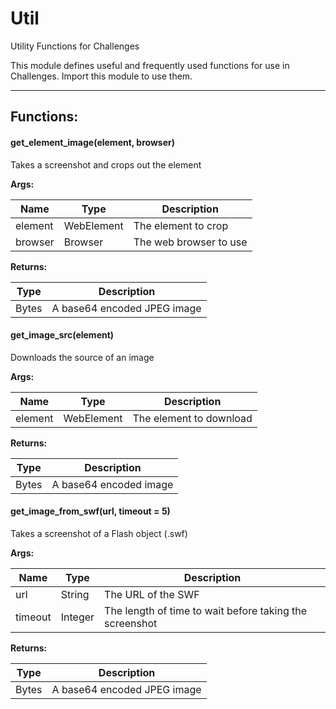 Util
====

Utility Functions for Challenges

This module defines useful and frequently used functions for use in Challenges.
Import this module to use them.

- - - - - - - - - - - - - - - - - - - - - - - - - - - - - - - - - - - - - - - -

**Functions:**
--------------

#### get_element_image(element, browser)

Takes a screenshot and crops out the element

**Args:**

|  Name   |    Type    |      Description       |
|---------|------------|------------------------|
| element | WebElement | The element to crop    |
| browser | Browser    | The web browser to use |

**Returns:**

| Type  |         Description         |
|-------|-----------------------------|
| Bytes | A base64 encoded JPEG image |

#### get_image_src(element)

Downloads the source of an image

**Args:**

|  Name   |    Type    |       Description       |
|---------|------------|-------------------------|
| element | WebElement | The element to download |

**Returns:**

| Type  |      Description       |
|-------|------------------------|
| Bytes | A base64 encoded image |

#### get_image_from_swf(url, timeout = 5)

Takes a screenshot of a Flash object (.swf)

**Args:**

|  Name   |  Type   |                       Description                       |
|---------|---------|---------------------------------------------------------|
| url     | String  | The URL of the SWF                                      |
| timeout | Integer | The length of time to wait before taking the screenshot |

**Returns:**

| Type  |         Description         |
|-------|-----------------------------|
| Bytes | A base64 encoded JPEG image |
